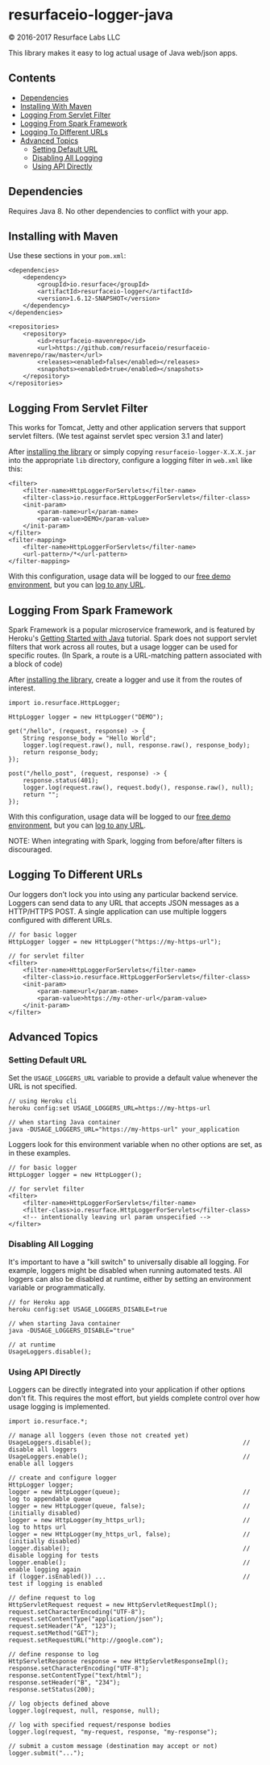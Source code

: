 # resurfaceio-logger-java
&copy; 2016-2017 Resurface Labs LLC

This library makes it easy to log actual usage of Java web/json apps.

## Contents

<ul>
<li><a href="#dependencies">Dependencies</a></li>
<li><a href="#installing_with_maven">Installing With Maven</a></li>
<li><a href="#logging_from_servlet_filter">Logging From Servlet Filter</a></li>
<li><a href="#logging_from_spark_framework">Logging From Spark Framework</a></li>
<li><a href="#logging_to_different_urls">Logging To Different URLs</a></li>
<li><a href="#advanced_topics">Advanced Topics</a><ul>
<li><a href="#setting_default_url">Setting Default URL</a></li>
<li><a href="#disabling_all_logging">Disabling All Logging</a></li>
<li><a href="#using_api_directly">Using API Directly</a></li>
</ul></li>
</ul>

<a name="dependencies"/>

## Dependencies

Requires Java 8. No other dependencies to conflict with your app.

<a name="installing_with_maven"/>

## Installing with Maven

Use these sections in your `pom.xml`:

    <dependencies>
        <dependency>
            <groupId>io.resurface</groupId>
            <artifactId>resurfaceio-logger</artifactId>
            <version>1.6.12-SNAPSHOT</version>
        </dependency>
    </dependencies>

    <repositories>
        <repository>
            <id>resurfaceio-mavenrepo</id>
            <url>https://github.com/resurfaceio/resurfaceio-mavenrepo/raw/master</url>
            <releases><enabled>false</enabled></releases>
            <snapshots><enabled>true</enabled></snapshots>
        </repository>
    </repositories>

<a name="logging_from_servlet_filter"/>

## Logging From Servlet Filter

This works for Tomcat, Jetty and other application servers that support servlet filters. (We test against servlet spec version 
3.1 and later)

After <a href="#installing_with_maven">installing the library</a> or simply copying `resurfaceio-logger-X.X.X.jar`
into the appropriate `lib` directory, configure a logging filter in `web.xml` like this:

    <filter>
        <filter-name>HttpLoggerForServlets</filter-name>
        <filter-class>io.resurface.HttpLoggerForServlets</filter-class>
        <init-param>
            <param-name>url</param-name>
            <param-value>DEMO</param-value>
        </init-param>
    </filter>
    <filter-mapping>
        <filter-name>HttpLoggerForServlets</filter-name>
        <url-pattern>/*</url-pattern>
    </filter-mapping>
    
With this configuration, usage data will be logged to our 
[free demo environment](https://demo-resurfaceio.herokuapp.com/messages), but you can
<a href="#logging_to_different_urls">log to any URL</a>.

<a name="logging_from_spark_framework"/>

## Logging From Spark Framework

Spark Framework is a popular microservice framework, and is featured by Heroku's
[Getting Started with Java](https://devcenter.heroku.com/articles/getting-started-with-java) tutorial. Spark does not support
servlet filters that work across all routes, but a usage logger can be used for specific routes. (In Spark, a route is a 
URL-matching pattern associated with a block of code)

After <a href="#installing_with_maven">installing the library</a>, create a logger and use it from the routes of interest.

    import io.resurface.HttpLogger;

    HttpLogger logger = new HttpLogger("DEMO");

    get("/hello", (request, response) -> {
        String response_body = "Hello World";
        logger.log(request.raw(), null, response.raw(), response_body);
        return response_body;
    });

    post("/hello_post", (request, response) -> {
        response.status(401);
        logger.log(request.raw(), request.body(), response.raw(), null);
        return "";
    });

With this configuration, usage data will be logged to our 
[free demo environment](https://demo-resurfaceio.herokuapp.com/messages), but you can
<a href="#logging_to_different_urls">log to any URL</a>.

NOTE: When integrating with Spark, logging from before/after filters is discouraged.

<a name="logging_to_different_urls"/>

## Logging To Different URLs

Our loggers don't lock you into using any particular backend service. Loggers can send data to any URL that accepts JSON
messages as a HTTP/HTTPS POST. A single application can use multiple loggers configured with different URLs.

    // for basic logger
    HttpLogger logger = new HttpLogger("https://my-https-url");

    // for servlet filter
    <filter>
        <filter-name>HttpLoggerForServlets</filter-name>
        <filter-class>io.resurface.HttpLoggerForServlets</filter-class>
        <init-param>
            <param-name>url</param-name>
            <param-value>https://my-other-url</param-value>
        </init-param>
    </filter>

<a name="advanced_topics"/>

## Advanced Topics

<a name="setting_default_url"/>

### Setting Default URL

Set the `USAGE_LOGGERS_URL` variable to provide a default value whenever the URL is not specified.

    // using Heroku cli
    heroku config:set USAGE_LOGGERS_URL=https://my-https-url

    // when starting Java container
    java -DUSAGE_LOGGERS_URL="https://my-https-url" your_application

Loggers look for this environment variable when no other options are set, as in these examples.

    // for basic logger
    HttpLogger logger = new HttpLogger();

    // for servlet filter
    <filter>
        <filter-name>HttpLoggerForServlets</filter-name>
        <filter-class>io.resurface.HttpLoggerForServlets</filter-class>
        <!-- intentionally leaving url param unspecified -->
    </filter>

<a name="disabling_all_logging"/>

### Disabling All Logging

It's important to have a "kill switch" to universally disable all logging. For example, loggers might be disabled when
running automated tests. All loggers can also be disabled at runtime, either by setting an environment variable or
programmatically.

    // for Heroku app
    heroku config:set USAGE_LOGGERS_DISABLE=true

    // when starting Java container
    java -DUSAGE_LOGGERS_DISABLE="true"

    // at runtime
    UsageLoggers.disable();

<a name="using_api_directly"/>

### Using API Directly

Loggers can be directly integrated into your application if other options don't fit. This requires the most effort, but
yields complete control over how usage logging is implemented.

    import io.resurface.*;

    // manage all loggers (even those not created yet)
    UsageLoggers.disable();                                          // disable all loggers
    UsageLoggers.enable();                                           // enable all loggers

    // create and configure logger
    HttpLogger logger;
    logger = new HttpLogger(queue);                                  // log to appendable queue
    logger = new HttpLogger(queue, false);                           // (initially disabled)
    logger = new HttpLogger(my_https_url);                           // log to https url
    logger = new HttpLogger(my_https_url, false);                    // (initially disabled)
    logger.disable();                                                // disable logging for tests
    logger.enable();                                                 // enable logging again
    if (logger.isEnabled()) ...                                      // test if logging is enabled

    // define request to log
    HttpServletRequest request = new HttpServletRequestImpl();
    request.setCharacterEncoding("UTF-8");
    request.setContentType("application/json");
    request.setHeader("A", "123");
    request.setMethod("GET");
    request.setRequestURL("http://google.com");

    // define response to log
    HttpServletResponse response = new HttpServletResponseImpl();
    response.setCharacterEncoding("UTF-8");
    response.setContentType("text/html");
    response.setHeader("B", "234");
    response.setStatus(200);

    // log objects defined above
    logger.log(request, null, response, null);

    // log with specified request/response bodies
    logger.log(request, "my-request, response, "my-response");

    // submit a custom message (destination may accept or not)
    logger.submit("...");
